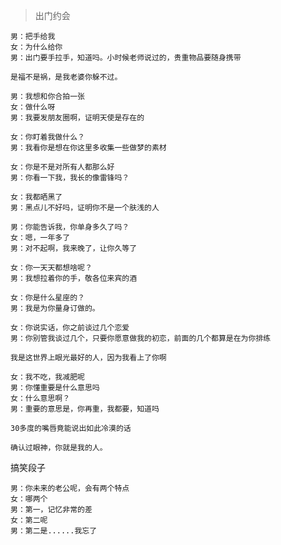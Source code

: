 > 出门约会

```
男：把手给我
女：为什么给你
男：出门要手拉手，知道吗。小时候老师说过的，贵重物品要随身携带
```



```
是福不是祸，是我老婆你躲不过。
```



```
男：我想和你合拍一张
女：做什么呀
男：我要发朋友圈啊，证明天使是存在的
```



```
女：你盯着我做什么？
男：我看你是想在你这里多收集一些做梦的素材
```



```
女：你是不是对所有人都那么好
男：你看一下我，我长的像雷锋吗？
```



```
女：我都晒黑了
男：黑点儿不好吗，证明你不是一个肤浅的人
```



```
男：你能告诉我，你单身多久了吗？
女：嗯，一年多了
男：对不起啊，我来晚了，让你久等了
```



```
女：你一天天都想啥呢？
男：我想拉着你的手，敬各位来宾的酒
```



```
女：你是什么星座的？
男：我是为你量身订做的。
```



```
女：你说实话，你之前谈过几个恋爱
男：你别管我谈过几个，只要你愿意做我的初恋，前面的几个都算是在为你排练
```



```
我是这世界上眼光最好的人，因为我看上了你啊
```



```
女：我不吃，我减肥呢
男：你懂重要是什么意思吗
女：什么意思啊？
男：重要的意思是，你再重，我都要，知道吗
```



```
30多度的嘴唇竟能说出如此冷漠的话

确认过眼神，你就是我的人。
```

搞笑段子

```
男：你未来的老公呢，会有两个特点
女：哪两个
男：第一，记忆非常的差
女：第二呢
男：第二是......我忘了
```

